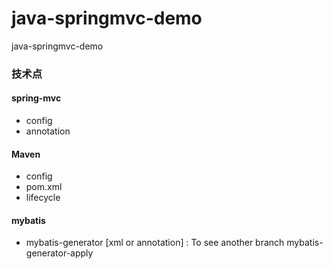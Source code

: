 # java-springmvc-demo
java-springmvc-demo

### 技术点

#### spring-mvc 
* config
* annotation

#### Maven
* config
* pom.xml
* lifecycle

#### mybatis 
* mybatis-generator [xml or annotation] : To see another branch mybatis-generator-apply

